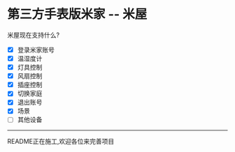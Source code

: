 # 第三方手表版米家 -- 米屋

米屋现在支持什么?

- [x] 登录米家账号
- [x] 温湿度计
- [x] 灯具控制
- [x] 风扇控制
- [x] 插座控制
- [x] 切换家庭
- [x] 退出账号
- [x] 场景
- [ ] 其他设备

---

README正在施工,欢迎各位来完善项目

